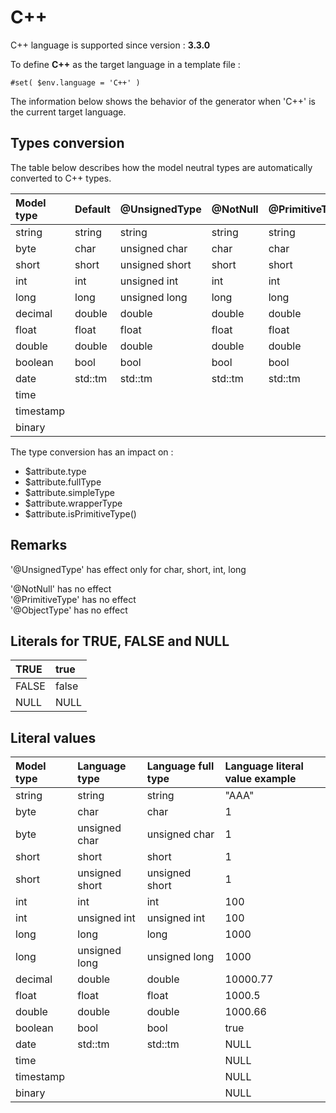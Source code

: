 # C++

C++ language is supported since version : **3.3.0**

To define **C++** as the target language in a template file :

```text
#set( $env.language = 'C++' )
```

The information below shows the behavior of the generator when 'C++' is the current target language.  


## Types conversion 

The table below describes how the model neutral types are automatically converted to C++ types.

| Model type | Default |  @UnsignedType |  @NotNull |  @PrimitiveType |  @ObjectType |
| :--- | :--- | :--- | :--- | :--- | :--- |
| string | string | string | string | string | string |
| byte | char | unsigned char | char | char | char |
| short | short | unsigned short | short | short | short |
| int | int | unsigned int | int | int | int |
| long | long | unsigned long | long | long | long |
| decimal | double | double | double | double | double |
| float | float | float | float | float | float |
| double | double | double | double | double | double |
| boolean | bool | bool | bool | bool | bool |
| date | std::tm | std::tm | std::tm | std::tm | std::tm |
| time |  |  |  |  |  |
| timestamp |  |  |  |  |  |
| binary |  |  |  |  |  |

The type conversion has an impact on :

*  $attribute.type
*  $attribute.fullType
*  $attribute.simpleType
*  $attribute.wrapperType
*  $attribute.isPrimitiveType\(\)

## Remarks

'@UnsignedType' has effect only for char, short, int, long

'@NotNull' has no effect  
'@PrimitiveType' has no effect  
'@ObjectType' has no effect  


## Literals for TRUE, FALSE and NULL

|  TRUE | true |
| :--- | :--- |
|  FALSE | false |
|  NULL | NULL |

## Literal values

|  Model type |  Language type |  Language full type |  Language literal value example |
| :--- | :--- | :--- | :--- |
| string | string | string | "AAA" |
| byte | char | char | 1 |
| byte | unsigned char | unsigned char | 1 |
| short | short | short | 1 |
| short | unsigned short | unsigned short | 1 |
| int | int | int | 100 |
| int | unsigned int | unsigned int | 100 |
| long | long | long | 1000 |
| long | unsigned long | unsigned long | 1000 |
| decimal | double | double | 10000.77 |
| float | float | float | 1000.5 |
| double | double | double | 1000.66 |
| boolean | bool | bool | true |
| date | std::tm | std::tm | NULL |
| time |  |  | NULL |
| timestamp |  |  | NULL |
| binary |  |  | NULL |

